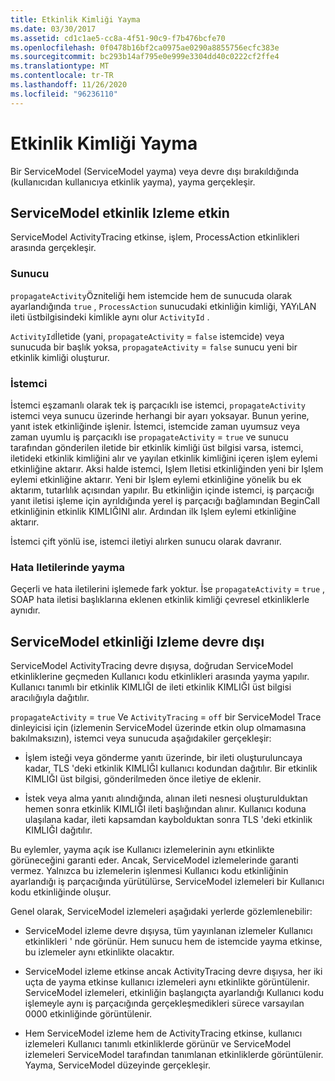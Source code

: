 ```yaml
---
title: Etkinlik Kimliği Yayma
ms.date: 03/30/2017
ms.assetid: cd1c1ae5-cc8a-4f51-90c9-f7b476bcfe70
ms.openlocfilehash: 0f0478b16bf2ca0975ae0290a8855756ecfc383e
ms.sourcegitcommit: bc293b14af795e0e999e3304dd40c0222cf2ffe4
ms.translationtype: MT
ms.contentlocale: tr-TR
ms.lasthandoff: 11/26/2020
ms.locfileid: "96236110"
---
```

# <a name="activity-id-propagation"></a>Etkinlik Kimliği Yayma

Bir ServiceModel (ServiceModel yayma) veya devre dışı bırakıldığında (kullanıcıdan kullanıcıya etkinlik yayma), yayma gerçekleşir.  
  
## <a name="servicemodel-activity-tracing-is-enabled"></a>ServiceModel etkinlik Izleme etkin  

 ServiceModel ActivityTracing etkinse, işlem, ProcessAction etkinlikleri arasında gerçekleşir.  
  
### <a name="server"></a>Sunucu  

 `propagateActivity`Özniteliği hem istemcide hem de sunucuda olarak ayarlandığında `true` , `ProcessAction` sunucudaki etkinliğin kimliği, YAYıLAN ileti üstbilgisindeki kimlikle aynı olur `ActivityId` .  
  
 `ActivityId`İletide (yani, `propagateActivity` = `false` istemcide) veya sunucuda bir başlık yoksa, `propagateActivity` = `false` sunucu yeni bir etkinlik kimliği oluşturur.  
  
### <a name="client"></a>İstemci  

 İstemci eşzamanlı olarak tek iş parçacıklı ise istemci, `propagateActivity` istemci veya sunucu üzerinde herhangi bir ayarı yoksayar. Bunun yerine, yanıt istek etkinliğinde işlenir. İstemci, istemcide zaman uyumsuz veya zaman uyumlu iş parçacıklı ise `propagateActivity` = `true` ve sunucu tarafından gönderilen iletide bir etkinlik kimliği üst bilgisi varsa, istemci, iletideki etkinlik kimliğini alır ve yayılan etkinlik kimliğini içeren işlem eylemi etkinliğine aktarır. Aksi halde istemci, Işlem Iletisi etkinliğinden yeni bir Işlem eylemi etkinliğine aktarır. Yeni bir Işlem eylemi etkinliğine yönelik bu ek aktarım, tutarlılık açısından yapılır. Bu etkinliğin içinde istemci, iş parçacığı yanıt iletisi işleme için ayrıldığında yerel iş parçacığı bağlamından BeginCall etkinliğinin etkinlik KIMLIĞINI alır. Ardından ilk Işlem eylemi etkinliğine aktarır.  
  
 İstemci çift yönlü ise, istemci iletiyi alırken sunucu olarak davranır.  
  
### <a name="propagation-in-fault-messages"></a>Hata Iletilerinde yayma  

 Geçerli ve hata iletilerini işlemede fark yoktur. İse `propagateActivity` = `true` , SOAP hata iletisi başlıklarına eklenen etkinlik kimliği çevresel etkinliklerle aynıdır.  
  
## <a name="servicemodel-activity-tracing-is-disabled"></a>ServiceModel etkinliği Izleme devre dışı  

 ServiceModel ActivityTracing devre dışıysa, doğrudan ServiceModel etkinliklerine geçmeden Kullanıcı kodu etkinlikleri arasında yayma yapılır. Kullanıcı tanımlı bir etkinlik KIMLIĞI de ileti etkinlik KIMLIĞI üst bilgisi aracılığıyla dağıtılır.  
  
 `propagateActivity` = `true` Ve `ActivityTracing` = `off` bir ServiceModel Trace dinleyicisi için (izlemenin ServiceModel üzerinde etkin olup olmamasına bakılmaksızın), istemci veya sunucuda aşağıdakiler gerçekleşir:  
  
- İşlem isteği veya gönderme yanıtı üzerinde, bir ileti oluşturuluncaya kadar, TLS 'deki etkinlik KIMLIĞI kullanıcı kodundan dağıtılır. Bir etkinlik KIMLIĞI üst bilgisi, gönderilmeden önce iletiye de eklenir.  
  
- İstek veya alma yanıtı alındığında, alınan ileti nesnesi oluşturulduktan hemen sonra etkinlik KIMLIĞI ileti başlığından alınır. Kullanıcı koduna ulaşılana kadar, ileti kapsamdan kaybolduktan sonra TLS 'deki etkinlik KIMLIĞI dağıtılır.  
  
 Bu eylemler, yayma açık ise Kullanıcı izlemelerinin aynı etkinlikte görüneceğini garanti eder. Ancak, ServiceModel izlemelerinde garanti vermez. Yalnızca bu izlemelerin işlenmesi Kullanıcı kodu etkinliğinin ayarlandığı iş parçacığında yürütülürse, ServiceModel izlemeleri bir Kullanıcı kodu etkinliğinde oluşur.  
  
 Genel olarak, ServiceModel izlemeleri aşağıdaki yerlerde gözlemlenebilir:  
  
- ServiceModel izleme devre dışıysa, tüm yayınlanan izlemeler Kullanıcı etkinlikleri ' nde görünür. Hem sunucu hem de istemcide yayma etkinse, bu izlemeler aynı etkinlikte olacaktır.  
  
- ServiceModel izleme etkinse ancak ActivityTracing devre dışıysa, her iki uçta de yayma etkinse kullanıcı izlemeleri aynı etkinlikte görüntülenir. ServiceModel izlemeleri, etkinliğin başlangıçta ayarlandığı Kullanıcı kodu işlemeyle aynı iş parçacığında gerçekleşmedikleri sürece varsayılan 0000 etkinliğinde görüntülenir.  
  
- Hem ServiceModel izleme hem de ActivityTracing etkinse, kullanıcı izlemeleri Kullanıcı tanımlı etkinliklerde görünür ve ServiceModel izlemeleri ServiceModel tarafından tanımlanan etkinliklerde görüntülenir. Yayma, ServiceModel düzeyinde gerçekleşir.
